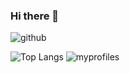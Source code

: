 ### Hi there 👋

![github](https://img.shields.io/badge/GitHub-100000?style=for-the-badge&logo=github&logoColor=white)

![Top Langs](https://github-readme-stats.vercel.app/api/top-langs/?username=seongeun223&layout=compact)    ![myprofiles](https://github-readme-stats.vercel.app/api?username=seongeun223&theme=blue-green)


    

